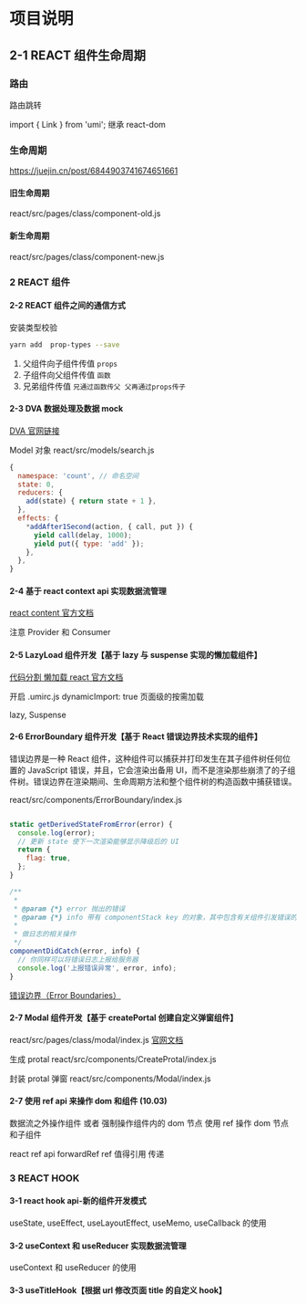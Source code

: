 # 项目说明

## 2-1 REACT 组件生命周期

### 路由

路由跳转

import { Link } from 'umi'; 继承 react-dom

### 生命周期

https://juejin.cn/post/6844903741674651661

#### 旧生命周期

react/src/pages/class/component-old.js

#### 新生命周期

react/src/pages/class/component-new.js

### 2 REACT 组件

#### 2-2 REACT 组件之间的通信方式

安装类型校验

```bash
yarn add  prop-types --save
```

1. 父组件向子组件传值 `props`
2. 子组件向父组件传值 `函数`
3. 兄弟组件传值 `兄通过函数传父 父再通过props传子`

#### 2-3 DVA 数据处理及数据 mock

[DVA 官网链接](https://dvajs.com/guide/introduce-class.html#model-%E5%AF%B9%E8%B1%A1%E7%9A%84%E4%BE%8B%E5%AD%90)

Model 对象
react/src/models/search.js

```javascript
{
  namespace: 'count', // 命名空间
  state: 0,
  reducers: {
    add(state) { return state + 1 },
  },
  effects: {
    *addAfter1Second(action, { call, put }) {
      yield call(delay, 1000);
      yield put({ type: 'add' });
    },
  },
}
```

#### 2-4 基于 react context api 实现数据流管理

[react content 官方文档](https://zh-hans.reactjs.org/docs/context.html#gatsby-focus-wrapper)

注意 Provider 和 Consumer

#### 2-5 LazyLoad 组件开发【基于 lazy 与 suspense 实现的懒加载组件】

[代码分割 懒加载 react 官方文档](https://zh-hans.reactjs.org/docs/code-splitting.html)

开启 .umirc.js dynamicImport: true 页面级的按需加载

lazy, Suspense

#### 2-6 ErrorBoundary 组件开发【基于 React 错误边界技术实现的组件】

错误边界是一种 React 组件，这种组件可以捕获并打印发生在其子组件树任何位置的 JavaScript 错误，并且，它会渲染出备用 UI，而不是渲染那些崩溃了的子组件树。错误边界在渲染期间、生命周期方法和整个组件树的构造函数中捕获错误。

react/src/components/ErrorBoundary/index.js

```javascript

static getDerivedStateFromError(error) {
  console.log(error);
  // 更新 state 使下一次渲染能够显示降级后的 UI
  return {
    flag: true,
  };
}

/**
 *
 * @param {*} error 抛出的错误
 * @param {*} info 带有 componentStack key 的对象，其中包含有关组件引发错误的栈信息
 *
 * 做日志的相关操作
 */
componentDidCatch(error, info) {
  // 你同样可以将错误日志上报给服务器
  console.log('上报错误异常', error, info);
}
```

[错误边界（Error Boundaries）](https://zh-hans.reactjs.org/docs/error-boundaries.html)

#### 2-7 Modal 组件开发【基于 createPortal 创建自定义弹窗组件】

react/src/pages/class/modal/index.js
[官网文档](https://zh-hans.reactjs.org/docs/portals.html)

生成 protal
react/src/components/CreateProtal/index.js

封装 protal 弹窗
react/src/components/Modal/index.js

#### 2-7 使用 ref api 来操作 dom 和组件 (10.03)

数据流之外操作组件 或者 强制操作组件内的 dom 节点 使用 ref 操作 dom 节点和子组件

react ref api
forwardRef ref 值得引用 传递

### 3 REACT HOOK

#### 3-1 react hook api-新的组件开发模式

useState, useEffect, useLayoutEffect, useMemo, useCallback
的使用

#### 3-2 useContext 和 useReducer 实现数据流管理

useContext 和 useReducer 的使用

#### 3-3 useTitleHook【根据 url 修改页面 title 的自定义 hook】
